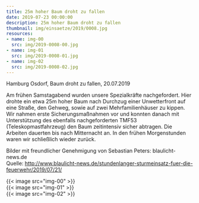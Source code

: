 ```yaml
---
title: 25m hoher Baum droht zu fallen
date: 2019-07-23 00:00:00
description: 25m hoher Baum droht zu fallen
thumbnail: img/einsaetze/2019/0008.jpg
resources:
- name: img-00
  src: img/2019-0008-00.jpg
- name: img-01
  src: img/2019-0008-01.jpg
- name: img-02
  src: img/2019-0008-02.jpg
---
```


Hamburg Osdorf, Baum droht zu fallen, 20.07.2019

Am frühen Samstagabend wurden unsere Spezialkräfte nachgefordert.
Hier drohte ein etwa 25m hoher Baum nach Durchzug einer Unwetterfront auf eine Straße, den Gehweg, sowie auf zwei Mehrfamilienhäuser zu kippen.
Wir nahmen erste Sicherungsmaßnahmen vor und konnten danach mit Unterstützung des ebenfalls nachgeforderten TMF53 (Teleskopmastfahrzeug) den Baum zeitintensiv sicher abtragen.
Die Arbeiten dauerten bis nach Mitternacht an.
In den frühen Morgenstunden waren wir schließlich wieder zurück.

Bilder mit freundlicher Genehmigung von Sebastian Peters: blaulicht-news.de  
Quelle: http://www.blaulicht-news.de/stundenlanger-sturmeinsatz-fuer-die-feuerwehr/2019/07/21/

{{< image src="img-00" >}}  
{{< image src="img-01" >}}  
{{< image src="img-02" >}}  
